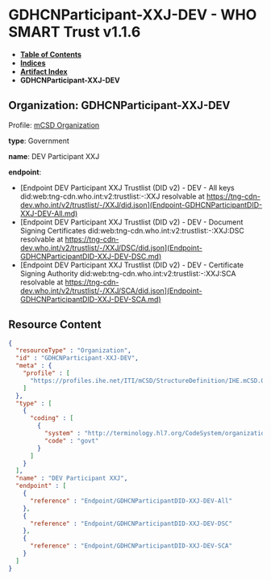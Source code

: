# GDHCNParticipant-XXJ-DEV - WHO SMART Trust v1.1.6

* [**Table of Contents**](toc.md)
* [**Indices**](indices.md)
* [**Artifact Index**](artifacts.md)
* **GDHCNParticipant-XXJ-DEV**

## Organization: GDHCNParticipant-XXJ-DEV

Profile: [mCSD Organization](https://profiles.ihe.net/ITI/mCSD/4.0.0/StructureDefinition-IHE.mCSD.Organization.html)

**type**: Government

**name**: DEV Participant XXJ

**endpoint**: 

* [Endpoint DEV Participant XXJ Trustlist (DID v2) - DEV - All keys did:web:tng-cdn.who.int:v2:trustlist:-:XXJ resolvable at https://tng-cdn-dev.who.int/v2/trustlist/-/XXJ/did.json](Endpoint-GDHCNParticipantDID-XXJ-DEV-All.md)
* [Endpoint DEV Participant XXJ Trustlist (DID v2) - DEV - Document Signing Certificates did:web:tng-cdn.who.int:v2:trustlist:-:XXJ:DSC resolvable at https://tng-cdn-dev.who.int/v2/trustlist/-/XXJ/DSC/did.json](Endpoint-GDHCNParticipantDID-XXJ-DEV-DSC.md)
* [Endpoint DEV Participant XXJ Trustlist (DID v2) - DEV - Certificate Signing Authority did:web:tng-cdn.who.int:v2:trustlist:-:XXJ:SCA resolvable at https://tng-cdn-dev.who.int/v2/trustlist/-/XXJ/SCA/did.json](Endpoint-GDHCNParticipantDID-XXJ-DEV-SCA.md)



## Resource Content

```json
{
  "resourceType" : "Organization",
  "id" : "GDHCNParticipant-XXJ-DEV",
  "meta" : {
    "profile" : [
      "https://profiles.ihe.net/ITI/mCSD/StructureDefinition/IHE.mCSD.Organization"
    ]
  },
  "type" : [
    {
      "coding" : [
        {
          "system" : "http://terminology.hl7.org/CodeSystem/organization-type",
          "code" : "govt"
        }
      ]
    }
  ],
  "name" : "DEV Participant XXJ",
  "endpoint" : [
    {
      "reference" : "Endpoint/GDHCNParticipantDID-XXJ-DEV-All"
    },
    {
      "reference" : "Endpoint/GDHCNParticipantDID-XXJ-DEV-DSC"
    },
    {
      "reference" : "Endpoint/GDHCNParticipantDID-XXJ-DEV-SCA"
    }
  ]
}

```
